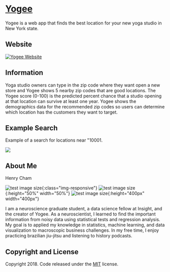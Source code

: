 # [Yogee](www.yogee.info)

Yogee is a web app that finds the best location for your new yoga studio in New York state.

## Website

[![Yogee Website](https://i.imgur.com/LA19Llk.png)](www.yogee.info)

## Information

Yoga studio owners can type in the zip code where they want open a new store and Yogee shows 5 nearby zip codes that are good locations. The Yogee score (0-100) is the predicted percent chance that a studio opening at that location can survive at least one year. Yogee shows the demographics data for the recommended zip codes so users can determine which location has the customers they want to target.

## Example Search

Example of a search for locations near "10001.

![](https://i.imgur.com/JycR91T.png)

## About Me
Henry Cham

![test image size](http://www.yogee.info/static/img/H-Cham-Web-126-purple.png){:class="img-responsive"}
![test image size](http://www.yogee.info/static/img/H-Cham-Web-126-purple.png){:height="50%" width="50%"}
![test image size](http://www.yogee.info/static/img/H-Cham-Web-126-purple.png){:height="400px" width="400px"}

I am a neuroscience graduate student, a data science fellow at Insight, and the creator of Yogee. As a neuroscientist, I learned to find the important information from noisy data using statistical tests and regression analysis. My goal is to applied my knowledge in statistics, machine learning, and data visualization to macroscopic business challenges. In my free time, I enjoy practicing brazilian jiu-jitsu and listening to history podcasts.

## Copyright and License

Copyright 2018. Code released under the [MIT](https://github.com/henryindexio/yoga-mapapp-bootstrap/blob/master/LICENSE) license.
